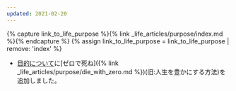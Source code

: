 ```yaml
---
updated: 2021-02-20
---
```

{% capture link_to_life_purpose %}{% link _life_articles/purpose/index.md %}{% endcapture %}
{% assign link_to_life_purpose = link_to_life_purpose | remove: 'index' %}

- [目的について]({{link_to_life_purpose}})に[ゼロで死ね]({% link _life_articles/purpose/die_with_zero.md %})(旧:人生を豊かにする方法)を追加しました。
